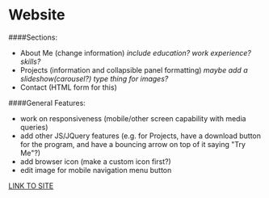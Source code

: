 Website
============

####Sections:
- About Me (change information) *include education? work experience? skills?*
- Projects (information and collapsible panel formatting) *maybe add a slideshow(carousel?) type thing for images?*
- Contact (HTML form for this)

####General Features:
- work on responsiveness (mobile/other screen capability with media queries)
- add other JS/JQuery features (e.g. for Projects, have a download button for the program, and have a bouncing arrow on top of it saying "Try Me"?)
- add browser icon (make a custom icon first?)
- edit image for mobile navigation menu button

[LINK TO SITE](http://jalanp.github.io)
